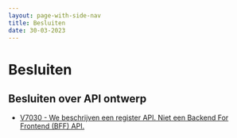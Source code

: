 ```yaml
---
layout: page-with-side-nav
title: Besluiten
date: 30-03-2023
---
```


# Besluiten

## Besluiten over API ontwerp

- [V7030 - We beschrijven een register API. Niet een Backend For Frontend (BFF) API.](./artefacten/7030.md)
